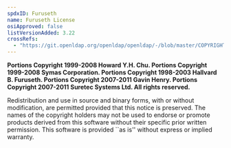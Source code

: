 ```yaml
---
spdxID: Furuseth
name: Furuseth License
osiApproved: false
listVersionAdded: 3.22
crossRefs: 
  - "https://git.openldap.org/openldap/openldap/-/blob/master/COPYRIGHT?ref_type=heads#L39-51"
---
```


**Portions Copyright 1999-2008 Howard Y.H. Chu. Portions Copyright 1999-2008 Symas Corporation. Portions Copyright 1998-2003 Hallvard B. Furuseth. Portions Copyright 2007-2011 Gavin Henry. Portions Copyright 2007-2011 Suretec Systems Ltd. All rights reserved.**

Redistribution and use in source and binary forms, with or without modification, are permitted provided that this notice is preserved. The names of the copyright holders may not be used to endorse or promote products derived from this software without their specific prior written permission. This software is provided ``as is'' without express or implied warranty.
